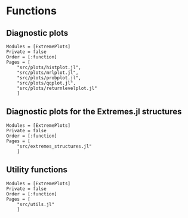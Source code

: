 # Functions

## Diagnostic plots

```@autodocs
Modules = [ExtremePlots]
Private = false
Order = [:function]
Pages = [
    "src/plots/histplot.jl",
    "src/plots/mrlplot.jl",
    "src/plots/probplot.jl",
    "src/plots/qqplot.jl",
    "src/plots/returnlevelplot.jl"
    ]
```
## Diagnostic plots for the Extremes.jl structures

```@autodocs
Modules = [ExtremePlots]
Private = false
Order = [:function]
Pages = [
    "src/extremes_structures.jl"
    ]
```

## Utility functions

```@autodocs
Modules = [ExtremePlots]
Private = false
Order = [:function]
Pages = [
    "src/utils.jl"
    ]
```